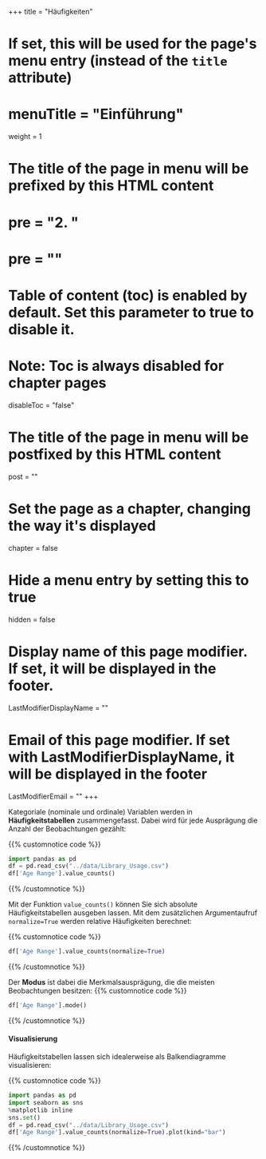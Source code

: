 +++
title = "Häufigkeiten"
# If set, this will be used for the page's menu entry (instead of the `title` attribute)
# menuTitle = "Einführung"
weight = 1
# The title of the page in menu will be prefixed by this HTML content
# pre = "<b>2. </b>"
# pre = "<i class='fab fa-github'></i>"
# Table of content (toc) is enabled by default. Set this parameter to true to disable it.
# Note: Toc is always disabled for chapter pages
disableToc = "false"

# The title of the page in menu will be postfixed by this HTML content
post = ""
# Set the page as a chapter, changing the way it's displayed
chapter = false
# Hide a menu entry by setting this to true
hidden = false
# Display name of this page modifier. If set, it will be displayed in the footer.
LastModifierDisplayName = ""
# Email of this page modifier. If set with LastModifierDisplayName, it will be displayed in the footer
LastModifierEmail = ""
+++

Kategoriale (nominale und ordinale) Variablen werden in **Häufigkeitstabellen** zusammengefasst. Dabei wird für jede Ausprägung die Anzahl der Beobachtungen gezählt:

{{% customnotice code %}}
```python
import pandas as pd
df = pd.read_csv("../data/Library_Usage.csv")
df['Age Range'].value_counts()
```
{{% /customnotice %}}

Mit der Funktion `value_counts()` können Sie sich absolute Häufigkeitstabellen ausgeben lassen. Mit dem zusätzlichen Argumentaufruf `normalize=True` werden relative Häufigkeiten berechnet:

{{% customnotice code %}}
```python
df['Age Range'].value_counts(normalize=True)
```
{{% /customnotice %}}

Der **Modus** ist dabei die Merkmalsausprägung, die die meisten Beobachtungen besitzen:
{{% customnotice code %}}
```python
df['Age Range'].mode()
```
{{% /customnotice %}}

#### Visualisierung

Häufigkeitstabellen lassen sich idealerweise als Balkendiagramme visualisieren:

{{% customnotice code %}}
```python
import pandas as pd
import seaborn as sns
%matplotlib inline
sns.set()
df = pd.read_csv("../data/Library_Usage.csv")
df['Age Range'].value_counts(normalize=True).plot(kind="bar")
```
{{% /customnotice %}}
